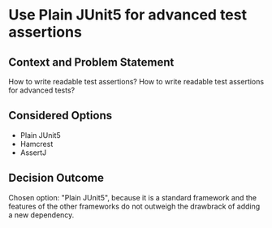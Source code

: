 # Use Plain JUnit5 for advanced test assertions

## Context and Problem Statement

How to write readable test assertions?
How to write readable test assertions for advanced tests?

## Considered Options

* Plain JUnit5
* Hamcrest
* AssertJ

## Decision Outcome

Chosen option: "Plain JUnit5", because it is a standard framework and the features of the other frameworks do not outweigh the drawbrack of adding a new dependency.

